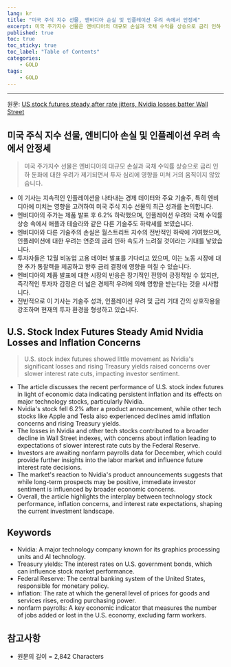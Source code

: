 ```yaml
---
lang: kr
title: "미국 주식 지수 선물, 엔비디아 손실 및 인플레이션 우려 속에서 안정세"
excerpt: 미국 주가지수 선물은 엔비디아의 대규모 손실과 국채 수익률 상승으로 금리 인하 둔화에 대한 우려가 제기되면서 투자 심리에 영향을 미쳐 거의 움직이지 않았습니다.
published: true
toc: true
toc_sticky: true
toc_label: "Table of Contents"
categories:
    - GOLD
tags:
    - GOLD
---
```


---

  원문: [US stock futures steady after rate jitters, Nvidia losses batter Wall Street](https://www.investing.com/news/stock-market-news/us-stock-futures-steady-after-rate-jitters-nvidia-losses-batter-wall-street-3801671)

## 미국 주식 지수 선물, 엔비디아 손실 및 인플레이션 우려 속에서 안정세

> 미국 주가지수 선물은 엔비디아의 대규모 손실과 국채 수익률 상승으로 금리 인하 둔화에 대한 우려가 제기되면서 투자 심리에 영향을 미쳐 거의 움직이지 않았습니다.


- 이 기사는 지속적인 인플레이션을 나타내는 경제 데이터와 주요 기술주, 특히 엔비디아에 미치는 영향을 고려하여 미국 주식 지수 선물의 최근 성과를 논의합니다.
- 엔비디아의 주가는 제품 발표 후 6.2% 하락했으며, 인플레이션 우려와 국채 수익률 상승 속에서 애플과 테슬라와 같은 다른 기술주도 하락세를 보였습니다.
- 엔비디아와 다른 기술주의 손실은 월스트리트 지수의 전반적인 하락에 기여했으며, 인플레이션에 대한 우려는 연준의 금리 인하 속도가 느려질 것이라는 기대를 낳았습니다.
- 투자자들은 12월 비농업 고용 데이터 발표를 기다리고 있으며, 이는 노동 시장에 대한 추가 통찰력을 제공하고 향후 금리 결정에 영향을 미칠 수 있습니다.
- 엔비디아의 제품 발표에 대한 시장의 반응은 장기적인 전망이 긍정적일 수 있지만, 즉각적인 투자자 감정은 더 넓은 경제적 우려에 의해 영향을 받는다는 것을 시사합니다.
- 전반적으로 이 기사는 기술주 성과, 인플레이션 우려 및 금리 기대 간의 상호작용을 강조하며 현재의 투자 환경을 형성하고 있습니다.

## U.S. Stock Index Futures Steady Amid Nvidia Losses and Inflation Concerns

> U.S. stock index futures showed little movement as Nvidia's significant losses and rising Treasury yields raised concerns over slower interest rate cuts, impacting investor sentiment.


- The article discusses the recent performance of U.S. stock index futures in light of economic data indicating persistent inflation and its effects on major technology stocks, particularly Nvidia.
- Nvidia's stock fell 6.2% after a product announcement, while other tech stocks like Apple and Tesla also experienced declines amid inflation concerns and rising Treasury yields.
- The losses in Nvidia and other tech stocks contributed to a broader decline in Wall Street indexes, with concerns about inflation leading to expectations of slower interest rate cuts by the Federal Reserve.
- Investors are awaiting nonfarm payrolls data for December, which could provide further insights into the labor market and influence future interest rate decisions.
- The market's reaction to Nvidia's product announcements suggests that while long-term prospects may be positive, immediate investor sentiment is influenced by broader economic concerns.
- Overall, the article highlights the interplay between technology stock performance, inflation concerns, and interest rate expectations, shaping the current investment landscape.

## Keywords

- Nvidia: A major technology company known for its graphics processing units and AI technology.
- Treasury yields: The interest rates on U.S. government bonds, which can influence stock market performance.
- Federal Reserve: The central banking system of the United States, responsible for monetary policy.
- inflation: The rate at which the general level of prices for goods and services rises, eroding purchasing power.
- nonfarm payrolls: A key economic indicator that measures the number of jobs added or lost in the U.S. economy, excluding farm workers.

## 참고사항

- 원문의 길이 = 2,842 Characters

